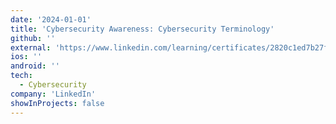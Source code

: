 ```yaml
---
date: '2024-01-01'
title: 'Cybersecurity Awareness: Cybersecurity Terminology'
github: ''
external: 'https://www.linkedin.com/learning/certificates/2820c1ed7b27fad40ffb0ab77721516ff69b0e199fec6809c8aef9df79332384?lipi=urn%3Ali%3Apage%3Ad_flagship3_profile_view_base_certifications_details%3B%2Fc27Qeb8TzWA6GfE%2Fp7qnw%3D%3D'
ios: ''
android: ''
tech:
  - Cybersecurity
company: 'LinkedIn'
showInProjects: false
---
```



